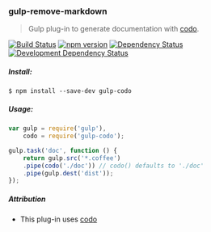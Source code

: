 ### gulp-remove-markdown
> Gulp plug-in to generate documentation with [codo](https://github.com/coffeedoc/codo).

[![Build Status](https://travis-ci.org/stpettersens/gulp-remove-markdown.png?branch=master)](https://travis-ci.org/stpettersens/gulp-remove-markdown)
[![npm version](https://badge.fury.io/js/gulp-remove-markdown.svg)](http://npmjs.com/package/gulp-remove-markdown)
[![Dependency Status](https://david-dm.org/stpettersens/gulp-remove-markdown.png?theme=shields.io)](https://david-dm.org/stpettersens/gulp-remove-markdown) [![Development Dependency Status](https://david-dm.org/stpettersens/gulp-remove-markdown/dev-status.png?theme=shields.io)](https://david-dm.org/stpettersens/gulp-remove-markdown#info=devDependencies)

##### Install:

    $ npm install --save-dev gulp-codo

##### Usage:
```js
var gulp = require('gulp'),
    codo = require('gulp-codo');

gulp.task('doc', function () {
	return gulp.src('*.coffee')
	.pipe(codo('./doc')) // codo() defaults to './doc'
	.pipe(gulp.dest('dist'));
});
```

<!--##### Options

* **ext: string** : File extension to use for Markdown stripped output.
* **options: Object** : Options [supported by remove-markdown](http://bit.ly/1LrOKG4).-->

##### Attribution

* This plug-in uses [codo](https://github.com/coffeedoc/codo)
